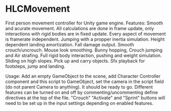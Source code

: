 # HLCMovement
First person movement controller for Unity game engine.
Features:
Smooth and acurate movement. All calculations are done in frame update, only interactions with rigid bodies are in fixed update.
Every aspect of movement is framerate independent.
Jumping with a propper inertia simulation.
Height dependent landing amortization.
Fall damage output.
Smooth crouch/uncrouch.
Mouse look smoothing.
Bunny hopping, Crouch jumping and Air strafing.
Full rigid body interaction, pushing and weight simulation.
Sliding on high slopes.
Pick up and carry objects.
Sfx playback for footsteps, jump and landing.

Usage: Add an empty GameObject to the scene, add Character Controller component and this script to GameObject,
set the camera in the script field (do not parent Camera to anything). It should be ready to go.
Different features can be turned on and off by commenting/uncommenting define directives at the top of the file.
"Crouch" "Activate" and "Sprint" buttons will need to be set up in the input settings depending on enabled features.

